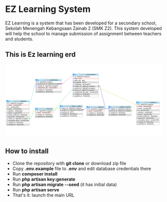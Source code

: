 # EZ Learning System

EZ Learning is a system that has been developed for a secondary school, Sekolah Menengah Kebangsaan Zainab 2 (SMK Z2). This system developed will help the school to manage submission of assignment between teachers and students.

## This is Ez learning erd
![ERD](https://github.com/Dxhxm88/ezlearning/blob/master/public/Images/erd.PNG)

## How to install

- Clone the repository with __git clone__ or download zip file
- Copy __.env.example__ file to __.env__ and edit database credentials there
- Run __composer install__
- Run __php artisan key:generate__
- Run __php artisan migrate --seed__ (it has initial data)
- Run __php artisan serve__
- That's it: launch the main URL
